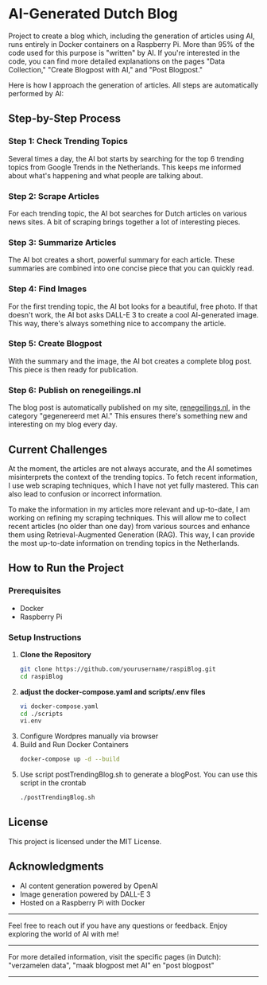# AI-Generated Dutch Blog

Project to create a blog which, including the generation of articles using AI, runs entirely in Docker containers on a Raspberry Pi. More than 95% of the code used for this purpose is "written" by AI. If you're interested in the code, you can find more detailed explanations on the pages "Data Collection," "Create Blogpost with AI," and "Post Blogpost."

Here is how I approach the generation of articles. All steps are automatically performed by AI:

## Step-by-Step Process

### Step 1: Check Trending Topics
Several times a day, the AI bot starts by searching for the top 6 trending topics from Google Trends in the Netherlands. This keeps me informed about what's happening and what people are talking about.

### Step 2: Scrape Articles
For each trending topic, the AI bot searches for Dutch articles on various news sites. A bit of scraping brings together a lot of interesting pieces.

### Step 3: Summarize Articles
The AI bot creates a short, powerful summary for each article. These summaries are combined into one concise piece that you can quickly read.

### Step 4: Find Images
For the first trending topic, the AI bot looks for a beautiful, free photo. If that doesn't work, the AI bot asks DALL-E 3 to create a cool AI-generated image. This way, there's always something nice to accompany the article.

### Step 5: Create Blogpost
With the summary and the image, the AI bot creates a complete blog post. This piece is then ready for publication.

### Step 6: Publish on renegeilings.nl
The blog post is automatically published on my site, [renegeilings.nl](https://renegeilings.nl), in the category "gegenereerd met AI." This ensures there's something new and interesting on my blog every day.

## Current Challenges

At the moment, the articles are not always accurate, and the AI sometimes misinterprets the context of the trending topics. To fetch recent information, I use web scraping techniques, which I have not yet fully mastered. This can also lead to confusion or incorrect information.

To make the information in my articles more relevant and up-to-date, I am working on refining my scraping techniques. This will allow me to collect recent articles (no older than one day) from various sources and enhance them using Retrieval-Augmented Generation (RAG). This way, I can provide the most up-to-date information on trending topics in the Netherlands.

## How to Run the Project

### Prerequisites

- Docker
- Raspberry Pi

### Setup Instructions

1. **Clone the Repository**
   ```bash
   git clone https://github.com/yourusername/raspiBlog.git
   cd raspiBlog
   ```
2. **adjust the docker-compose.yaml and  scripts/.env files**
   ```bash
   vi docker-compose.yaml
   cd ./scripts
   vi.env
   ```
3. Configure Wordpres manually via browser
4. Build and Run Docker Containers
   ```bash
   docker-compose up -d --build
   ```
5. Use script postTrendingBlog.sh to generate a blogPost. You can use this script in the crontab
   ```bash
   ./postTrendingBlog.sh
    ```
## License
This project is licensed under the MIT License.

## Acknowledgments

- AI content generation powered by OpenAI
- Image generation powered by DALL-E 3
- Hosted on a Raspberry Pi with Docker

---

Feel free to reach out if you have any questions or feedback. Enjoy exploring the world of AI with me!

---

For more detailed information, visit the specific pages (in Dutch):  "verzamelen data", "maak blogpost met AI" en "post blogpost"

---

